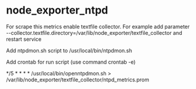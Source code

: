 # node_exporter_ntpd
For scrape this metrics enable textfile collector. For example add parameter --collector.textfile.directory=/var/lib/node_exporter/textfile_collector and restart service

Add ntpdmon.sh script to /usr/local/bin/ntpdmon.sh

Add crontab for run script (use command crontab -e)

*/5 * * * * /usr/local/bin/openntpdmon.sh > /var/lib/node_exporter/textfile_collector/ntpd_metrics.prom

